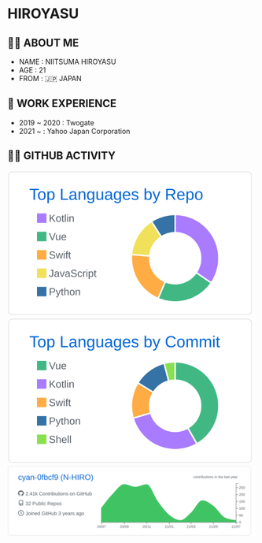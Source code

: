 # HIROYASU
## 🙋‍♂️ ABOUT ME
- NAME : NIITSUMA HIROYASU
- AGE : 21
- FROM : 🇯🇵 JAPAN


## 💼 WORK EXPERIENCE
- 2019 ~ 2020 : Twogate
- 2021 ~      : Yahoo Japan Corporation


## 🏃‍♂️ GITHUB ACTIVITY
![](https://raw.githubusercontent.com/cyan-0fbcf9/cyan-0fbcf9/main/profile-summary-card-output/github/1-repos-per-language.svg)
![](https://raw.githubusercontent.com/cyan-0fbcf9/cyan-0fbcf9/main/profile-summary-card-output/github/2-most-commit-language.svg)
![](https://raw.githubusercontent.com/cyan-0fbcf9/cyan-0fbcf9/main/profile-summary-card-output/github/0-profile-details.svg)

